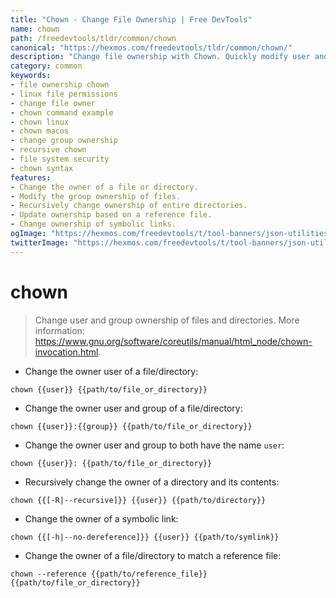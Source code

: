 ```yaml
---
title: "Chown - Change File Ownership | Free DevTools"
name: chown
path: /freedevtools/tldr/common/chown
canonical: "https://hexmos.com/freedevtools/tldr/common/chown/"
description: "Change file ownership with Chown. Quickly modify user and group ownership of files and directories on Linux and MacOS. Free online tool, no registration required."
category: common
keywords:
- file ownership chown
- linux file permissions
- change file owner
- chown command example
- chown linux
- chown macos
- change group ownership
- recursive chown
- file system security
- chown syntax
features:
- Change the owner of a file or directory.
- Modify the group ownership of files.
- Recursively change ownership of entire directories.
- Update ownership based on a reference file.
- Change ownership of symbolic links.
ogImage: "https://hexmos.com/freedevtools/t/tool-banners/json-utilities-banner.png"
twitterImage: "https://hexmos.com/freedevtools/t/tool-banners/json-utilities-banner.png"
---
```


# chown

> Change user and group ownership of files and directories.
> More information: <https://www.gnu.org/software/coreutils/manual/html_node/chown-invocation.html>.

- Change the owner user of a file/directory:

`chown {{user}} {{path/to/file_or_directory}}`

- Change the owner user and group of a file/directory:

`chown {{user}}:{{group}} {{path/to/file_or_directory}}`

- Change the owner user and group to both have the name `user`:

`chown {{user}}: {{path/to/file_or_directory}}`

- Recursively change the owner of a directory and its contents:

`chown {{[-R|--recursive]}} {{user}} {{path/to/directory}}`

- Change the owner of a symbolic link:

`chown {{[-h|--no-dereference]}} {{user}} {{path/to/symlink}}`

- Change the owner of a file/directory to match a reference file:

`chown --reference {{path/to/reference_file}} {{path/to/file_or_directory}}`
